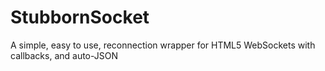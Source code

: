 # StubbornSocket
A simple, easy to use, reconnection wrapper for HTML5 WebSockets with callbacks, and auto-JSON
